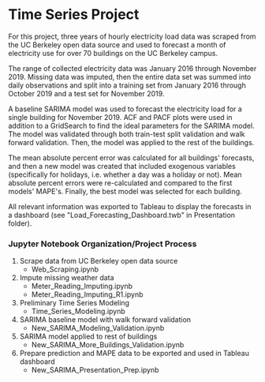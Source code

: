 # Time Series Project

For this project, three years of hourly electricity load data was scraped from the UC Berkeley open data source and used to forecast a month of electricity use for over 70 buildings on the UC Berkeley campus.

The range of collected electricity data was January 2016 through November 2019. Missing data was imputed, then the entire data set was summed into daily observations and split into a training set from January 2016 through October 2019 and a test set for November 2019. 

A baseline SARIMA model was used to forecast the electricity load for a single building for November 2019. ACF and PACF plots were used in addition to a GridSearch to find the ideal parameters for the SARIMA model. The model was validated through both train-test split validation and walk forward validation.  Then, the model was applied to the rest of the buildings.

The mean absolute percent error was calculated for all buildings' forecasts, and then a new model was created that included exogenous variables (specifically for holidays, i.e. whether a day was a holiday or not). Mean absolute percent errors were re-calculated and compared to the first models' MAPE's.  Finally, the best model was selected for each building.

All relevant information was exported to Tableau to display the forecasts in a dashboard (see "Load_Forecasting_Dashboard.twb" in Presentation folder).


### Jupyter Notebook Organization/Project Process

1. Scrape data from UC Berkeley open data source
	- Web_Scraping.ipynb
2. Impute missing weather data
	- Meter_Reading_Imputing.ipynb
	- Meter_Reading_Imputing_R1.ipynb
3. Preliminary Time Series Modeling
	- Time_Series_Modeling.ipynb
4. SARIMA baseline model with walk forward validation
	- New_SARIMA_Modeling_Validation.ipynb
5. SARIMA model applied to rest of buildings
	- New_SARIMA_More_Buildings_Validation.ipynb
6. Prepare prediction and MAPE data to be exported and used in Tableau dashboard
	- New_SARIMA_Presentation_Prep.ipynb
	